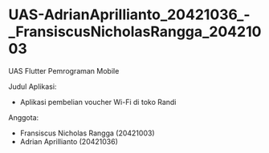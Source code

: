 # UAS-AdrianAprillianto_20421036_-_FransiscusNicholasRangga_20421003

UAS Flutter Pemrograman Mobile

Judul Aplikasi:
- Aplikasi pembelian voucher Wi-Fi di toko Randi

Anggota:
- Fransiscus Nicholas Rangga (20421003)
- Adrian Aprillianto (20421036)
